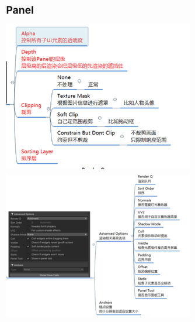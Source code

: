 # Panel

​![重要参数](assets/重要参数-20250409144407-63so2h1.bmp)​

​![次要参数](assets/次要参数-20250409144428-0ud3fzo.bmp)​
